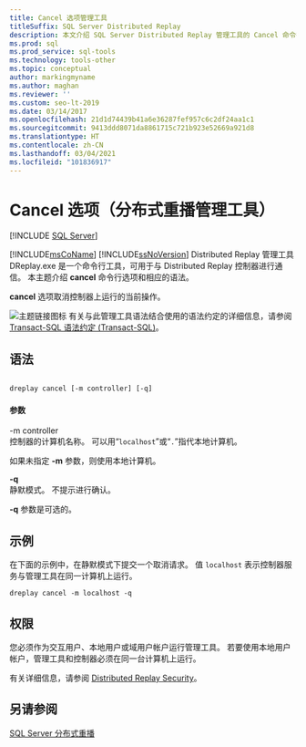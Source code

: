 ```yaml
---
title: Cancel 选项管理工具
titleSuffix: SQL Server Distributed Replay
description: 本文介绍 SQL Server Distributed Replay 管理工具的 Cancel 命令行选项和语法。
ms.prod: sql
ms.prod_service: sql-tools
ms.technology: tools-other
ms.topic: conceptual
author: markingmyname
ms.author: maghan
ms.reviewer: ''
ms.custom: seo-lt-2019
ms.date: 03/14/2017
ms.openlocfilehash: 21d1d74439b41a6e36287fef957c6c2df24aa1c1
ms.sourcegitcommit: 9413ddd8071da8861715c721b923e52669a921d8
ms.translationtype: HT
ms.contentlocale: zh-CN
ms.lasthandoff: 03/04/2021
ms.locfileid: "101836917"
---
```

# <a name="cancel-option-distributed-replay-administration-tool"></a>Cancel 选项（分布式重播管理工具）

 [!INCLUDE [SQL Server](../../includes/applies-to-version/sqlserver.md)]

[!INCLUDE[msCoName](../../includes/msconame-md.md)] [!INCLUDE[ssNoVersion](../../includes/ssnoversion-md.md)] Distributed Replay 管理工具 DReplay.exe 是一个命令行工具，可用于与 Distributed Replay 控制器进行通信。 本主题介绍 **cancel** 命令行选项和相应的语法。  
  
 **cancel** 选项取消控制器上运行的当前操作。  
  
 ![主题链接图标](../../database-engine/configure-windows/media/topic-link.gif "“主题链接”图标") 有关与此管理工具语法结合使用的语法约定的详细信息，请参阅 [Transact-SQL 语法约定 (Transact-SQL)](../../t-sql/language-elements/transact-sql-syntax-conventions-transact-sql.md)。  
  
## <a name="syntax"></a>语法  
  
```  
  
dreplay cancel [-m controller] [-q]   
```  
  
#### <a name="parameters"></a>参数
 -m controller  
 控制器的计算机名称。 可以用“`localhost`”或“`.`”指代本地计算机。  
  
 如果未指定 **-m** 参数，则使用本地计算机。  
  
 **-q**  
 静默模式。 不提示进行确认。  
  
 **-q** 参数是可选的。  
  
## <a name="examples"></a>示例  
 在下面的示例中，在静默模式下提交一个取消请求。 值 `localhost` 表示控制器服务与管理工具在同一计算机上运行。  
  
```  
dreplay cancel -m localhost -q  
```  
  
## <a name="permissions"></a>权限  
 您必须作为交互用户、本地用户或域用户帐户运行管理工具。 若要使用本地用户帐户，管理工具和控制器必须在同一台计算机上运行。  
  
 有关详细信息，请参阅 [Distributed Replay Security](../../tools/distributed-replay/distributed-replay-security.md)。  
  
## <a name="see-also"></a>另请参阅  
 [SQL Server 分布式重播](../../tools/distributed-replay/sql-server-distributed-replay.md)  
  
  
